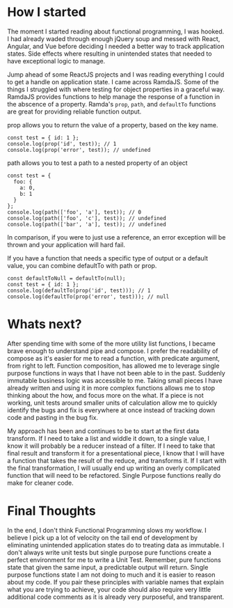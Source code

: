 # How I started
The moment I started reading about functional programming, I was hooked. I had already waded through enough jQuery soup and
messed with React, Angular, and Vue before deciding I needed a better way to track application states. Side effects where resulting
in unintended states that needed to have exceptional logic to manage.

Jump ahead of some ReactJS projects and I was reading everything I could to get a handle on application state. I came across RamdaJS.
Some of the things I struggled with where testing for object properties in a graceful way. RamdaJS provides functions to help manage
the response of a function in the abscence of a property. Ramda's `prop`, `path`, and `defaultTo` functions are great for providing
reliable function output.

prop allows you to return the value of a property, based on the key name.
```
const test = { id: 1 };
console.log(prop('id', test)); // 1
console.log(prop('error', test)); // undefined
```

path allows you to test a path to a nested property of an object
```
const test = {
  foo: {
    a: 0,
    b: 1
  }
};
console.log(path(['foo', 'a'], test)); // 0
console.log(path(['foo', 'c'], test)); // undefined
console.log(path(['bar', 'a'], test)); // undefined
```

In comparison, if you were to just use a reference, an error exception will be thrown and your application will hard fail.

If you have a function that needs a specific type of output or a default value, you can combine defaultTo with path or prop.
```
const defaultToNull = defaultTo(null);
const test = { id: 1 };
console.log(defaultTo(prop('id', test))); // 1
console.log(defaultTo(prop('error', test))); // null
```

# Whats next?
After spending time with some of the more utility list functions, I became brave enough to understand pipe and compose. I prefer
the readability of compose as it's easier for me to read a function, with predicate argument, from right to left. Function composition,
has allowed me to leverage single purpose functions in ways that I have not been able to in the past. Suddenly immutable business logic
was accessible to me. Taking small pieces I have already written and using it in more complex functions allows me to stop thinking about the how,
and focus more on the what. If a piece is not working, unit tests around smaller units of calculation allow me to quickly identify the 
bugs and fix is everywhere at once instead of tracking down code and pasting in the bug fix.

My approach has been and continues to be to start at the first data transform. If I need to take a list and widdle it down, to a single
value, I know it will probably be a reducer instead of a filter. If I need to take that final result and transform it for a presentational piece,
I know that I will have a function that takes the result of the reduce, and transforms it. If I start with the final transformation, I will
usually end up writing an overly complicated function that will need to be refactored. Single Purpose functions really do make for cleaner code.

# Final Thoughts
In the end, I don't think Functional Programming slows my workflow. I believe I pick up a lot of velocity on the tail end of development by
eliminating unintended application states do to treating data as immutable. I don't always write unit tests but single purpose pure functions
create a perfect environment for me to write a Unit Test. Remember, pure functions state that given the same input, a predictable output will return.
Single purpose functions state I am not doing to much and it is easier to reason about my code. If you pair these principles with variable names
that explain what you are trying to achieve, your code should also require very little additional code comments as it is already very purposeful,
and transparent.
